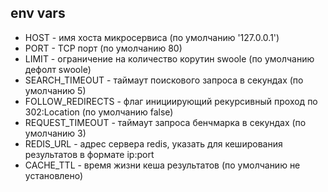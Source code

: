## env vars

* HOST - имя хоста микросервиса (по умолчанию '127.0.0.1')
* PORT - TCP порт (по умолчанию 80)
* LIMIT - ограничение на количество корутин swoole (по умолчанию дефолт swoole)
* SEARCH_TIMEOUT - таймаут поискового запроса в секундах (по умолчанию 5)
* FOLLOW_REDIRECTS - флаг инициирующий рекурсивный проход по 302:Location (по умолчанию false)
* REQUEST_TIMEOUT - таймаут запроса бенчмарка в секундах (по умолчанию 3)
* REDIS_URL - адрес сервера redis, указать для кеширования результатов в формате ip:port
* CACHE_TTL - время жизни кеша результатов (по умолчанию не установлено)